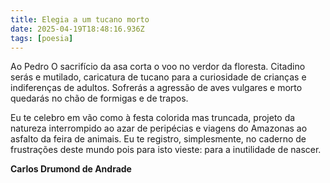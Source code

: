 ```yaml
---
title: Elegia a um tucano morto
date: 2025-04-19T18:48:16.936Z
tags: [poesia]
---
```


Ao Pedro
O sacrifício da asa corta o voo
no verdor da floresta. Citadino
serás e mutilado,
caricatura de tucano
para a curiosidade de crianças
e indiferenças de adultos.
Sofrerás a agressão de aves vulgares
e morto quedarás
no chão de formigas e de trapos.

Eu te celebro em vão
como à festa colorida mas truncada,
projeto da natureza interrompido
ao azar de peripécias e viagens
do Amazonas ao asfalto
da feira de animais.
Eu te registro, simplesmente,
no caderno de frustrações deste mundo
pois para isto vieste:
para a inutilidade de nascer.

**Carlos Drumond de Andrade**
